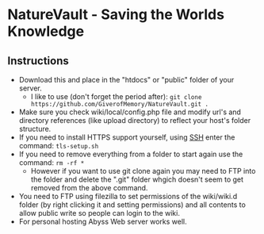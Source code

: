 # NatureVault - Saving the Worlds Knowledge

## Instructions

* Download this and place in the "htdocs" or "public" folder of your server.
  * I like to use (don't forget the period after): `git clone https://github.com/GiverofMemory/NatureVault.git .`
* Make sure you check wiki/local/config.php file and modify url's and directory references (like upload directory) to reflect your host's folder structure.
* If you need to install HTTPS support yourself, using [SSH](https://www.chiark.greenend.org.uk/~sgtatham/putty/) enter the command: `tls-setup.sh`
* If you need to remove everything from a folder to start again use the command: `rm -rf *`
  * However if you want to use git clone again you may need to FTP into the folder and delete the ".git" folder whgich doesn't seem to get removed from the above command.
* You need to FTP using filezilla to set permissions of the wiki/wiki.d folder (by right clicking it and setting permissions) and all contents to allow public write so people can login to the wiki.
* For personal hosting Abyss Web server works well.
